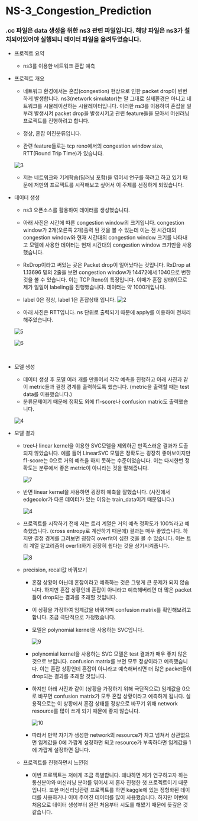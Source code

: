 # NS-3_Congestion_Prediction
### .cc 파일은 data 생성을 위한 ns3 관련 파일입니다. 해당 파일은 ns3가 설치되어있어야 실행되니 데이터 파일을 올려두었습니다.
+ 프로젝트 요약

  + ns3를 이용한 네트워크 혼잡 예측

+ 프로젝트 개요

  + 네트워크 환경에서는 혼잡(congestion) 현상으로 인한 packet drop이 빈번하게 발생합니다. ns3(network simulator)는 말 그대로 실제환경은 아니고 네트워크를 시뮬레이션하는 시뮬레이터입니다. 이러한 ns3를 이용하여 혼잡을 일부러 발생시켜 packet drop을 발생시키고 관련 feature들을 모아서 머신러닝프로젝트를 진행하려고 합니다. 

  + 정상, 혼잡 이진분류입니다.

  + 관련 feature들로는 tcp reno에서의 congestion window size, RTT(Round Trip Time)가 있습니다. 

   ![3](https://user-images.githubusercontent.com/66413753/146819320-0fd70887-5b33-4145-ad6f-f1f815e01b12.PNG)


  + 저는 네트워크와 기계학습(딥러닝 포함)을 엮어서 연구를 하려고 하고 있기 때문에 저만의 프로젝트를 시작해보고 싶어서 이 주제를 선정하게 되었습니다.

    

+ 데이터 생성

  + ns3 오픈소스를 활용하여 데이터를 생성했습니다.  
  + 아래 사진은 시간에 따른 congestion window의 크기입니다. congestion window가 2개(오른쪽 2개)출력 된 것을 볼 수 있는데 이는 전 시간대의 congestion window와 현재 시간대의 congestion window 크기를 나타내고 모델에 사용한 데이터는 현재 시간대의 congestion window 크기만을 사용했습니다.
  + RxDrop이라고 써있는 곳은 Packet drop이 일어났다는 것입니다. RxDrop at 1.13696 밑의 2줄을 보면 congestion window가 14472에서 1040으로 변한 것을 볼 수 있습니다. 이는 TCP Reno의 특징입니다. 이때가 혼잡 상태이므로 제가 일일이 labeling을 진행했습니다. 데이터는 약 1000개입니다.
  + label 0은 정상, label 1은 혼잡상태 입니다.
  ![2](https://user-images.githubusercontent.com/66413753/146819359-2440e359-6eb0-449a-a518-409be794da22.PNG)

  + 아래 사진은 RTT입니다. ns 단위로 출력되기 때문에 apply를 이용하여 전처리 해주었습니다.

  
  ![5](https://user-images.githubusercontent.com/66413753/146819380-70d1afff-8334-4c91-9400-f87f123ed093.PNG)

  ![6](https://user-images.githubusercontent.com/66413753/146819395-8cfdbdf1-2637-4421-9c90-bb5773809580.PNG)


 
​								

+ 모델 생성

  + 데이터 생성 후 모델 여러 개를 만들어서 각각 예측을 진행하고 아래 사진과 같이 metric들과 결정 경계를 출력하도록 했습니다. (metric을 출력할 때는 test data를 이용했습니다.)
  + 분류문제이기 때문에 정확도 외에 f1-score나 confusion matric도 출력했습니다. 

  ![4](https://user-images.githubusercontent.com/66413753/146819436-6288de3c-19a8-4e46-9236-cfa86bd3e654.PNG)


+ 모델 결과

  + tree나 linear kernel을 이용한 SVC모델을 제외하곤 만족스러운 결과가 도출되지 않았습니다. 예를 들어 LinearSVC 모델은 정확도는 굉장히 좋아보이지만 f1-score는 0으로 거의 예측을 하지 못하는 수준이었습니다. 이는 다시한번 정확도는 분류에서 좋은 metric이 아니라는 것을 말해줍니다.

    ![7](https://user-images.githubusercontent.com/66413753/146819456-a91cdf3a-1f61-40d7-8da8-f2834795e485.PNG)


  + 반면 linear kernel을 사용하면 굉장히 예측을 잘했습니다. (사진에서 edgecolor가 다른 데이터가 있는 이유는 train_data이기 때문입니다.)

    
    ![4](https://user-images.githubusercontent.com/66413753/146819466-7c47db66-5bb0-4cea-a6d7-144ff2909d8e.PNG)

    

  + 프로젝트를 시작하기 전에 저는 트리 계열은 거의 예측 정확도가 100%라고 예측했습니다. (cross entropy로 계산하기 때문에) 결과는 매우 좋았습니다. 하지만 결정 경계를 그려보면 굉장히 overfit이 심한 것을 볼 수 있습니다. 이는 트리 계열 알고리즘이 overfit하기 굉장히 쉽다는 것을 상기시켜줍니다.

     ![8](https://user-images.githubusercontent.com/66413753/146819477-2eb6378e-be22-4534-a5a7-4aaf187c2b92.PNG)


  + precision, recall값 바꿔보기

    + 혼잡 상황이 아닌데 혼잡이라고 예측하는 것은 그렇게 큰 문제가 되지 않습니다. 하지만 혼잡 상황인데 혼잡이 아니라고 예측해버리면 더 많은 packet들이 drop되는 결과를 초래할 것입니다.

    + 이 상황을 가정하여 임계값을 바꿔가며 confusion matrix를 확인해보려고 합니다. 조금 극단적으로 가정했습니다.

    + 모델은 polynomial kernel을 사용하는 SVC입니다.

      ![9](https://user-images.githubusercontent.com/66413753/146819486-593f636b-af9f-4f64-ae0e-b11145a91eeb.PNG)


    + polynomial kernel을 사용하는 SVC 모델은 test 결과가 매우 좋지 않은 것으로 보입니다. confusion matrix를 보면 모두 정상이라고 예측했습니다. 이는 혼잡 상황인데 혼잡이 아니라고 예측해버리면 더 많은 packet들이 drop되는 결과를 초래할 것입니다. 

    + 하지만 아래 사진과 같이 (상황을 가정하기 위해 극단적으로) 임계값을 0으로 바꾸면 confusion matrix가 모두 혼잡 상황이라고 예측하게 됩니다. 실용적으로는 이 상황에서 혼잡 상태를 정상으로 바꾸기 위해 network resource를 많이 쓰게 되기 때문에 좋지 않습니다.

      ![10](https://user-images.githubusercontent.com/66413753/146819494-dcd40e59-b614-40d1-a1a6-d52ae2354673.PNG)


    + 따라서 만약 자기가 생성한 network의 resource가 차고 넘쳐서 상관없으면 임계값을 0에 가깝게 설정하면 되고 resource가 부족하다면 임계값을 1에 가깝게 설정하면 됩니다.

  

  + 프로젝트를 진행하면서 느낀점
    + 이번 프로젝트는 저에게 조금 특별합니다. 왜냐하면 제가 연구하고자 하는 통신분야와 머신러닝 분야를 엮어서 저 혼자 진행한 첫 프로젝트이기 때문입니다.  또한 머신러닝관련 프로젝트를 하면 kaggle에 있는 정형화된 데이터를 사용하거나 이미 주어진 데이터를 많이 사용했습니다. 하지만 이번에 처음으로 데이터 생성부터 완전 처음부터 시도를 해봤기 때문에 뜻깊은 것 같습니다.

  
